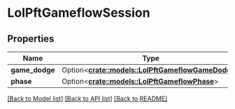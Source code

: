 # LolPftGameflowSession

## Properties

Name | Type | Description | Notes
------------ | ------------- | ------------- | -------------
**game_dodge** | Option<[**crate::models::LolPftGameflowGameDodge**](LolPftGameflowGameDodge.md)> |  | [optional]
**phase** | Option<[**crate::models::LolPftGameflowPhase**](LolPftGameflowPhase.md)> |  | [optional]

[[Back to Model list]](../README.md#documentation-for-models) [[Back to API list]](../README.md#documentation-for-api-endpoints) [[Back to README]](../README.md)


